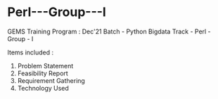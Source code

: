 # Perl---Group---I
GEMS Training Program : Dec'21 Batch - Python Bigdata Track - Perl - Group - I

Items included :
1. Problem Statement
2. Feasibility Report
3. Requirement Gathering
4. Technology Used
